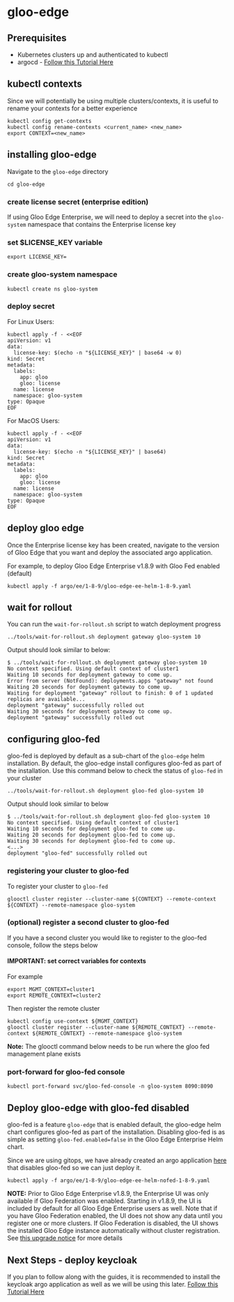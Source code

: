 # gloo-edge

## Prerequisites
- Kubernetes clusters up and authenticated to kubectl
- argocd - [Follow this Tutorial Here](https://github.com/solo-io/gitops-library/tree/main/argocd)

## kubectl contexts
Since we will potentially be using multiple clusters/contexts, it is useful to rename your contexts for a better experience
```
kubectl config get-contexts
kubectl config rename-contexts <current_name> <new_name>
export CONTEXT=<new_name>
```

## installing gloo-edge
Navigate to the `gloo-edge` directory
```
cd gloo-edge
```

### create license secret (enterprise edition)
If using Gloo Edge Enterprise, we will need to deploy a secret into the `gloo-system` namespace that contains the Enterprise license key

### set $LICENSE_KEY variable
```
export LICENSE_KEY=
```

### create gloo-system namespace
```
kubectl create ns gloo-system
```

### deploy secret

For Linux Users:
```
kubectl apply -f - <<EOF
apiVersion: v1
data:
  license-key: $(echo -n "${LICENSE_KEY}" | base64 -w 0)
kind: Secret
metadata:
  labels:
    app: gloo
    gloo: license
  name: license
  namespace: gloo-system
type: Opaque
EOF
```

For MacOS Users:
```
kubectl apply -f - <<EOF
apiVersion: v1
data:
  license-key: $(echo -n "${LICENSE_KEY}" | base64)
kind: Secret
metadata:
  labels:
    app: gloo
    gloo: license
  name: license
  namespace: gloo-system
type: Opaque
EOF
```

## deploy gloo edge
Once the Enterprise license key has been created, navigate to the version of Gloo Edge that you want and deploy the associated argo application.

For example, to deploy Gloo Edge Enterprise v1.8.9 with Gloo Fed enabled (default)
```
kubectl apply -f argo/ee/1-8-9/gloo-edge-ee-helm-1-8-9.yaml
```

## wait for rollout
You can run the `wait-for-rollout.sh` script to watch deployment progress
```
../tools/wait-for-rollout.sh deployment gateway gloo-system 10
```

Output should look similar to below:
```
$ ../tools/wait-for-rollout.sh deployment gateway gloo-system 10
No context specified. Using default context of cluster1
Waiting 10 seconds for deployment gateway to come up.
Error from server (NotFound): deployments.apps "gateway" not found
Waiting 20 seconds for deployment gateway to come up.
Waiting for deployment "gateway" rollout to finish: 0 of 1 updated replicas are available...
deployment "gateway" successfully rolled out
Waiting 30 seconds for deployment gateway to come up.
deployment "gateway" successfully rolled out
```

## configuring gloo-fed
gloo-fed is deployed by default as a sub-chart of the `gloo-edge` helm installation. By default, the gloo-edge install configures gloo-fed as part of the installation. Use this command below to check the status of `gloo-fed` in your cluster
```
../tools/wait-for-rollout.sh deployment gloo-fed gloo-system 10
```

Output should look similar to below
```
$ ../tools/wait-for-rollout.sh deployment gloo-fed gloo-system 10
No context specified. Using default context of cluster1
Waiting 10 seconds for deployment gloo-fed to come up.
Waiting 20 seconds for deployment gloo-fed to come up.
Waiting 30 seconds for deployment gloo-fed to come up.
<...>
deployment "gloo-fed" successfully rolled out
```

### registering your cluster to gloo-fed
To register your cluster to `gloo-fed`
```
glooctl cluster register --cluster-name ${CONTEXT} --remote-context ${CONTEXT} --remote-namespace gloo-system
```

### (optional) register a second cluster to gloo-fed
If you have a second cluster you would like to register to the gloo-fed console, follow the steps below

#### IMPORTANT: set correct variables for contexts
For example
```
export MGMT_CONTEXT=cluster1
export REMOTE_CONTEXT=cluster2
```

Then register the remote cluster
```
kubectl config use-context ${MGMT_CONTEXT}
glooctl cluster register --cluster-name ${REMOTE_CONTEXT} --remote-context ${REMOTE_CONTEXT} --remote-namespace gloo-system
```

**Note:** The glooctl command below needs to be run where the gloo fed management plane exists

### port-forward for gloo-fed console
```
kubectl port-forward svc/gloo-fed-console -n gloo-system 8090:8090
```

## Deploy gloo-edge with gloo-fed disabled
gloo-fed is a feature `gloo-edge` that is enabled default, the gloo-edge helm chart configures gloo-fed as part of the installation. Disabling gloo-fed is as simple as setting `gloo-fed.enabled=false` in the Gloo Edge Enterprise Helm chart. 

Since we are using gitops, we have already created an argo application [here](https://github.com/solo-io/gitops-library/blob/main/gloo-edge/argo/ee/1-8-9/gloo-edge-ee-helm-nofed-1-8-9.yaml) that disables gloo-fed so we can just deploy it.
```
kubectl apply -f argo/ee/1-8-9/gloo-edge-ee-helm-nofed-1-8-9.yaml
```

**NOTE:** Prior to Gloo Edge Enterprise v1.8.9, the Enterprise UI was only available if Gloo Federation was enabled. Starting in v1.8.9, the UI is included by default for all Gloo Edge Enterprise users as well. Note that if you have Gloo Federation enabled, the UI does not show any data until you register one or more clusters. If Gloo Federation is disabled, the UI shows the installed Gloo Edge instance automatically without cluster registration. See [this upgrade notice](https://docs.solo.io/gloo-edge/master/operations/upgrading/1.8.0/#enterprise-ui) for more details

## Next Steps - deploy keycloak
If you plan to follow along with the guides, it is recommended to install the keycloak argo application as well as we will be using this later.
[Follow this Tutorial Here](https://github.com/solo-io/gitops-library/tree/main/keycloak)

